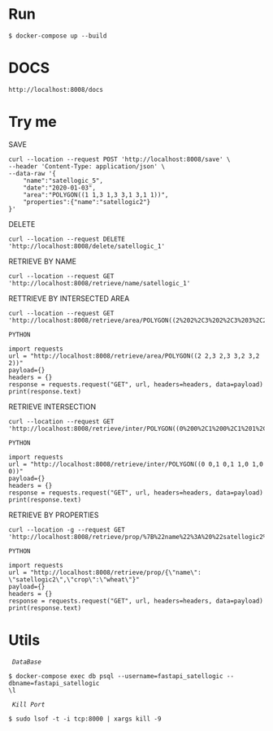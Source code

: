

# Run

```properties
$ docker-compose up --build
```

# DOCS
```
http://localhost:8008/docs
```


# Try me

SAVE 

```properties
curl --location --request POST 'http://localhost:8008/save' \
--header 'Content-Type: application/json' \
--data-raw '{
    "name":"satellogic_5",
    "date":"2020-01-03",
    "area":"POLYGON((1 1,3 1,3 3,1 3,1 1))",
    "properties":{"name":"satellogic2"}
}'
```
DELETE

```properties
curl --location --request DELETE 'http://localhost:8008/delete/satellogic_1'
```
RETRIEVE BY NAME
```properties
curl --location --request GET 'http://localhost:8008/retrieve/name/satellogic_1'
```
RETTRIEVE BY INTERSECTED AREA
```properties
curl --location --request GET 'http://localhost:8008/retrieve/area/POLYGON((2%202%2C3%202%2C3%203%2C2%203%2C2%202))'

PYTHON

import requests
url = "http://localhost:8008/retrieve/area/POLYGON((2 2,3 2,3 3,2 3,2 2))"
payload={}
headers = {}
response = requests.request("GET", url, headers=headers, data=payload)
print(response.text)
```
RETRIEVE INTERSECTION
```properties
curl --location --request GET 'http://localhost:8008/retrieve/inter/POLYGON((0%200%2C1%200%2C1%201%2C0%201%2C0%200))'

PYTHON

import requests
url = "http://localhost:8008/retrieve/inter/POLYGON((0 0,1 0,1 1,0 1,0 0))"
payload={}
headers = {}
response = requests.request("GET", url, headers=headers, data=payload)
print(response.text)
```

RETRIEVE BY PROPERTIES
```properties
curl --location -g --request GET 'http://localhost:8008/retrieve/prop/%7B%22name%22%3A%20%22satellogic2%22%2C%22crop%22%3A%22wheat%22%7D'

PYTHON

import requests
url = "http://localhost:8008/retrieve/prop/{\"name\": \"satellogic2\",\"crop\":\"wheat\"}"
payload={}
headers = {}
response = requests.request("GET", url, headers=headers, data=payload)
print(response.text)

```



# Utils


<code> <i>DataBase</i> </code>

```properties
$ docker-compose exec db psql --username=fastapi_satellogic --dbname=fastapi_satellogic
\l
```

<code> <i>Kill Port</i> </code>

```properties
$ sudo lsof -t -i tcp:8000 | xargs kill -9
```